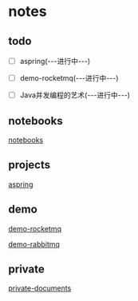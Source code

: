 # notes

## todo

- [ ] aspring(---进行中---)
- [ ] demo-rocketmq(---进行中---)
- [ ] Java并发编程的艺术(---进行中---)


## notebooks

[notebooks](https://github.com/bobit/ebooks/blob/master/docs/index.md)



## projects

[aspring](https://github.com/bobit/aspring/blob/master/docs/index.md)


## demo

[demo-rocketmq](https://github.com/bobit/demo-rocketmq/blob/master/docs/index.md)

[demo-rabbitmq](https://github.com/bobit/demo-rabbitmq/blob/master/docs/index.md)

## private

[private-documents](https://github.com/bobit/private-documents/blob/master/docs/index.md)


